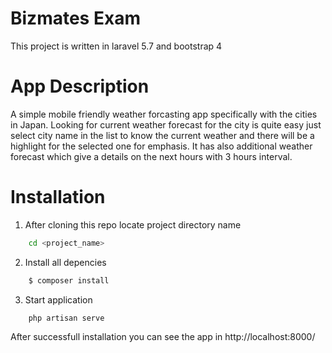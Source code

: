 # Bizmates Exam
   This project is written in laravel 5.7 and bootstrap 4
# App Description
  A simple mobile friendly weather forcasting app specifically with the cities in Japan.
  Looking for current weather forecast for the city is quite easy just select city name in the list to know the current weather and there will be a highlight for the selected one for emphasis.
  It has also additional weather forecast which give a details on the next hours with 3 hours interval.
  
# Installation
  1. After cloning this repo locate project directory name
```sh
    cd <project_name>
```
  2. Install all depencies
```sh
    $ composer install
```  
  3. Start application
```sh
    php artisan serve
```

After successfull installation you can see the app in http://localhost:8000/